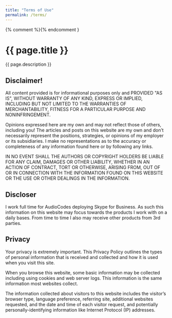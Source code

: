 ```yaml
---
title: "Terms of Use"
permalink: /terms/
---
```

{% comment %}<!-- v1.2.110 pages/static/terms.md -->{% endcomment }

# {{ page.title }}

{{ page.description }}

## Disclaimer!

All content provided is for informational purposes only and PROVIDED "AS IS", WITHOUT WARRANTY OF ANY KIND, EXPRESS OR IMPLIED, INCLUDING BUT NOT LIMITED TO THE WARRANTIES OF MERCHANTABILITY, FITNESS FOR A PARTICULAR PURPOSE AND NONINFRINGEMENT.

Opinions expressed here are my own and may not reflect those of others, including you! The articles and posts on this website are my own and don’t necessarily represent the positions, strategies, or opinions of my employer or its subsidiaries. I make no representations as to the accuracy or completeness of any information found here or by following any links.

IN NO EVENT SHALL THE AUTHORS OR COPYRIGHT HOLDERS BE LIABLE FOR ANY CLAIM, DAMAGES OR OTHER LIABILITY, WHETHER IN AN ACTION OF CONTRACT, TORT OR OTHERWISE, ARISING FROM, OUT OF OR IN CONNECTION WITH THE INFORMATION FOUND ON THIS WEBSITE OR THE USE OR OTHER DEALINGS IN THE INFORMATION.

## Discloser

I work full time for AudioCodes deploying Skype for Business. As such this information on this website may focus towards the products I work with on a daily bases. From time to time I also may receive other products from 3rd parties.

## Privacy

Your privacy is extremely important. This Privacy Policy outlines the types of personal information that is received and collected and how it is used when you visit this site.

When you browse this website, some basic information may be collected including using cookies and web server logs.  This information is the same information most websites collect.

The information collected about visitors to this website includes the visitor’s browser type, language preference, referring site, additional websites requested, and the date and time of each visitor request, and potentially personally-identifying information like Internet Protocol (IP) addresses.

